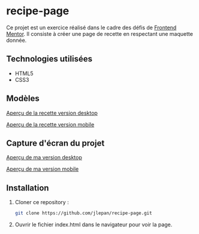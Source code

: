 # recipe-page

Ce projet est un exercice réalisé dans le cadre des défis de [Frontend Mentor](https://www.frontendmentor.io/). 
Il consiste à créer une page de recette en respectant une maquette donnée.

## Technologies utilisées

- HTML5
- CSS3

## Modèles

[Aperçu de la recette version desktop](https://github.com/jlepan/recipe-page/blob/main/design/desktop-design.jpg)

[Aperçu de la recette version mobile](https://github.com/jlepan/recipe-page/blob/main/design/mobile-design.jpg)

## Capture d'écran du projet

[Aperçu de ma version desktop](https://github.com/jlepan/recipe-page/blob/main/aper%C3%A7u-projet/aper%C3%A7u-desktop.png)

[Aperçu de ma version mobile](https://github.com/jlepan/recipe-page/blob/main/aper%C3%A7u-projet/aper%C3%A7u-mobile.png)

## Installation
1. Cloner ce repository :  
   ```bash
   git clone https://github.com/jlepan/recipe-page.git
   
2. Ouvrir le fichier index.html dans le navigateur pour voir la page.
